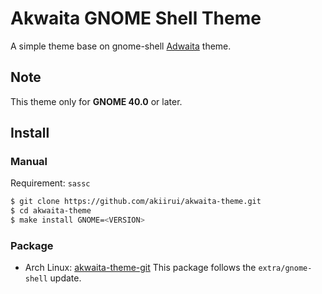 # Akwaita GNOME Shell Theme

A simple theme base on gnome-shell [Adwaita][theme-upstream] theme.

[theme-upstream]: https://gitlab.gnome.org/GNOME/gnome-shell/-/tree/main/data/theme/gnome-shell-sass

## Note

This theme only for **GNOME 40.0** or later.

## Install

### Manual

Requirement: `sassc`

```bash
$ git clone https://github.com/akiirui/akwaita-theme.git
$ cd akwaita-theme
$ make install GNOME=<VERSION>
```

### Package

- Arch Linux: [akwaita-theme-git][aur] This package follows the `extra/gnome-shell` update.

[aur]: https://aur.archlinux.org/packages/akwaita-theme-git/
